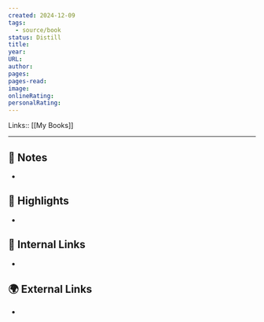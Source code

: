 ```yaml
---
created: 2024-12-09
tags:
  - source/book
status: Distill
title: 
year: 
URL: 
author: 
pages: 
pages-read: 
image: 
onlineRating: 
personalRating:
---
```

Links:: [[My Books]]

---
## 📝 Notes

- 




## 🌟 Highlights 

- 





## 🔗 Internal Links

- 

## 🌍 External Links

- 
